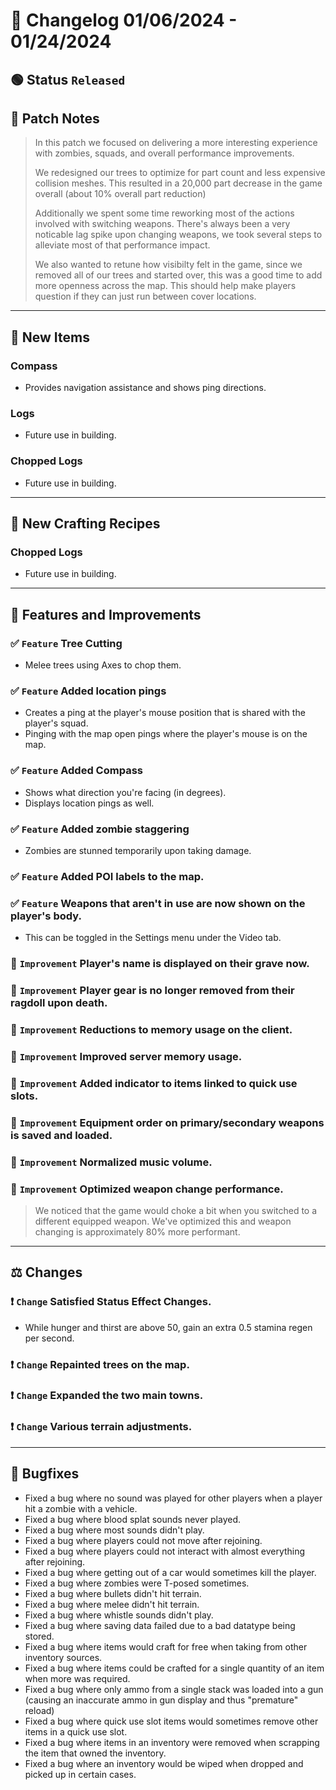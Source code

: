 # :bookmark_tabs:  Changelog 01/06/2024 - 01/24/2024

## :green_circle: Status `Released`

## :speech_balloon: Patch Notes
> In this patch we focused on delivering a more interesting experience with zombies, squads, and overall performance improvements.
> 
> We redesigned our trees to optimize for part count and less expensive collision meshes.
> This resulted in a 20,000 part decrease in the game overall (about 10% overall part reduction)
> 
> Additionally we spent some time reworking most of the actions involved with switching weapons.
> There's always been a very noticable lag spike upon changing weapons, we took several steps to alleviate most of that performance impact.
>
> We also wanted to retune how visibilty felt in the game, since we removed all of our trees and started over,
> this was a good time to add more openness across the map. This should help make players question if they can just run between cover locations.

________

## :gun: New Items

### Compass
- Provides navigation assistance and shows ping directions.

### Logs
- Future use in building.

### Chopped Logs
- Future use in building.

________

## :thread: New Crafting Recipes

### Chopped Logs
- Future use in building.

________

## :loudspeaker: Features and Improvements

### :white_check_mark: `Feature` Tree Cutting
- Melee trees using Axes to chop them.

### :white_check_mark: `Feature` Added location pings
- Creates a ping at the player's mouse position that is shared with the player's squad.
- Pinging with the map open pings where the player's mouse is on the map.

### :white_check_mark: `Feature` Added Compass
- Shows what direction you're facing (in degrees).
- Displays location pings as well.

### :white_check_mark: `Feature` Added zombie staggering
- Zombies are stunned temporarily upon taking damage.

### :white_check_mark: `Feature` Added POI labels to the map.

### :white_check_mark: `Feature` Weapons that aren't in use are now shown on the player's body.
- This can be toggled in the Settings menu under the Video tab.

### :arrow_up_small: `Improvement` Player's name is displayed on their grave now.

### :arrow_up_small: `Improvement` Player gear is no longer removed from their ragdoll upon death.

### :arrow_up_small: `Improvement` Reductions to memory usage on the client.

### :arrow_up_small: `Improvement` Improved server memory usage.

### :arrow_up_small: `Improvement` Added indicator to items linked to quick use slots.

### :arrow_up_small: `Improvement` Equipment order on primary/secondary weapons is saved and loaded.

### :arrow_up_small: `Improvement` Normalized music volume.

### :arrow_up_small: `Improvement` Optimized weapon change performance.
> We noticed that the game would choke a bit when you switched to a different equipped weapon.
> We've optimized this and weapon changing is approximately 80% more performant.

________

## :balance_scale: Changes

### :exclamation: `Change` Satisfied Status Effect Changes.
- While hunger and thirst are above 50, gain an extra 0.5 stamina regen per second.

### :exclamation: `Change` Repainted trees on the map.

### :exclamation: `Change` Expanded the two main towns.

### :exclamation: `Change` Various terrain adjustments.

________

## :bug: Bugfixes
- Fixed a bug where no sound was played for other players when a player hit a zombie with a vehicle.
- Fixed a bug where blood splat sounds never played.
- Fixed a bug where most sounds didn't play.
- Fixed a bug where players could not move after rejoining.
- Fixed a bug where players could not interact with almost everything after rejoining.
- Fixed a bug where getting out of a car would sometimes kill the player.
- Fixed a bug where zombies were T-posed sometimes.
- Fixed a bug where bullets didn't hit terrain.
- Fixed a bug where melee didn't hit terrain.
- Fixed a bug where whistle sounds didn't play.
- Fixed a bug where saving data failed due to a bad datatype being stored.
- Fixed a bug where items would craft for free when taking from other inventory sources.
- Fixed a bug where items could be crafted for a single quantity of an item when more was required.
- Fixed a bug where only ammo from a single stack was loaded into a gun (causing an inaccurate ammo in gun display and thus "premature" reload)
- Fixed a bug where quick use slot items would sometimes remove other items in a quick use slot.
- Fixed a bug where items in an inventory were removed when scrapping the item that owned the inventory.
- Fixed a bug where an inventory would be wiped when dropped and picked up in certain cases.

